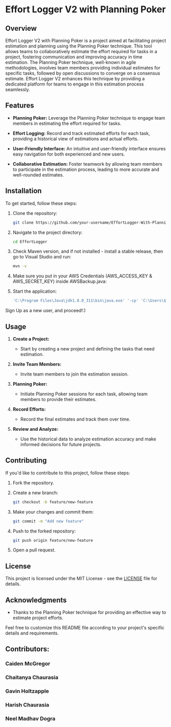 # Effort Logger V2 with Planning Poker

## Overview

Effort Logger V2 with Planning Poker is a project aimed at facilitating project estimation and planning using the Planning Poker technique. This tool allows teams to collaboratively estimate the effort required for tasks in a project, fostering communication and improving accuracy in time estimation. The Planning Poker technique, well-known in agile methodologies, involves team members providing individual estimates for specific tasks, followed by open discussions to converge on a consensus estimate. Effort Logger V2 enhances this technique by providing a dedicated platform for teams to engage in this estimation process seamlessly.

## Features

- **Planning Poker:** Leverage the Planning Poker technique to engage team members in estimating the effort required for tasks.
  
- **Effort Logging:** Record and track estimated efforts for each task, providing a historical view of estimations and actual efforts.

- **User-Friendly Interface:** An intuitive and user-friendly interface ensures easy navigation for both experienced and new users.

- **Collaborative Estimation:** Foster teamwork by allowing team members to participate in the estimation process, leading to more accurate and well-rounded estimates.

## Installation

To get started, follow these steps:

1. Clone the repository:

    ```bash
    git clone https://github.com/your-username/EffortLogger-With-Planning-Poker.git
    ```

2. Navigate to the project directory:

    ```bash
    cd EffortLogger
    ```

3. Check Maven version, and if not installed - install a stable release, then go to Visual Studio and run:

    ```bash
    mvn -v
    ```
4. Make sure you put in your AWS Credentials (AWS_ACCESS_KEY & AWS_SECRET_KEY) inside AWSBackup.java:


5. Start the application:

    ```bash
    'C:\Program Files\Java\jdk1.8.0_311\bin\java.exe' '-cp' 'C:\Users\$YOUR$NAME\AppData\Local\Temp\cp_f0zi1x4w4ps1m9f8j8hog6o1l.jar' 'com.cse360.Main'
    ```
    

Sign Up as a new user, and proceed!:)

## Usage

1. **Create a Project:**
    - Start by creating a new project and defining the tasks that need estimation.

2. **Invite Team Members:**
    - Invite team members to join the estimation session.

3. **Planning Poker:**
    - Initiate Planning Poker sessions for each task, allowing team members to provide their estimates.

4. **Record Efforts:**
    - Record the final estimates and track them over time.

5. **Review and Analyze:**
    - Use the historical data to analyze estimation accuracy and make informed decisions for future projects.

## Contributing

If you'd like to contribute to this project, follow these steps:

1. Fork the repository.

2. Create a new branch:

    ```bash
    git checkout -b feature/new-feature
    ```

3. Make your changes and commit them:

    ```bash
    git commit -m "Add new feature"
    ```

4. Push to the forked repository:

    ```bash
    git push origin feature/new-feature
    ```

5. Open a pull request.

## License

This project is licensed under the MIT License - see the [LICENSE](LICENSE) file for details.

## Acknowledgments

- Thanks to the Planning Poker technique for providing an effective way to estimate project efforts.

Feel free to customize this README file according to your project's specific details and requirements.

## Contributors:
### Caiden McGregor
### Chaitanya Chaurasia
### Gavin Holtzapple
### Harish Chaurasia
### Neel Madhav Dogra

